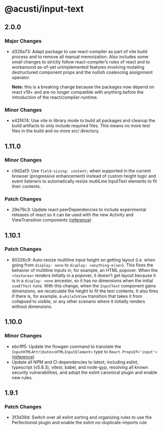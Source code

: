 # @acusti/input-text

## 2.0.0

### Major Changes

- d328a73: Adapt package to use react-compiler as part of vite build
  process and to remove all manual memoization. Also includes some small
  changes to strictly follow react-compiler’s rules of react and to
  workaround as-of-yet unimplemented features involving mutating
  destructured component props and the nullish coalescing assignment
  operator.

    **Note:** this is a breaking change because the packages now depend on
    react v19+ and are no longer compatible with anything before the
    introduction of the react/compiler-runtime.

### Minor Changes

- e42f474: Use vite in library mode to build all packages and cleanup the
  build artifacts to only include required files. This means no more test
  files in the build and no more src/ directory.

## 1.11.0

### Minor Changes

- c9d2af3: Use `field-sizing: content;` when supported in the current
  browser (progressive enhancement) instead of custom height logic and
  event listeners to automatically resize mutliLine InputText elements to
  fit their contents.

### Patch Changes

- 29e79c3: Update react peerDependencies to include experimental releases
  of react so it can be used with the new Activity and ViewTransition
  components
  ([reference](https://react.dev/blog/2025/04/23/react-labs-view-transitions-activity-and-more))

## 1.10.1

### Patch Changes

- 80326c9: Auto-resize multiline input height on getting layout (i.e. when
  going from `display: none` to `display: <anything-else>`). This fixes the
  behavior of multiline inputs in, for example, an HTML popover. When the
  `<textarea>` renders initially in a popover, it doesn’t get layout
  because it is in a `display: none` ancestor, so it has no dimensions when
  the initial `useEffect` runs. With this change, when the `InputText`
  component gains dimensions, we recalculate the height to fit the text
  contents. It also fires if there is, for example, a `whileInView`
  transition that takes it from collapsed to visible, or any other scenario
  where it initially renders without dimensions.

## 1.10.0

### Minor Changes

- ebcfff5: Update the flowgen command to translate the
  `InputHTMLAttributes<HTMLInputElement>` type to `React.PropsOf<'input'>`
  ([reference](https://flow-typed.github.io/flow-typed/#/env-definitions?id=jsx))
- Update all NPM and CI dependencies to latest, including eslint,
  typescript (v5.8.3), vitest, babel, and node-gyp, resolving all known
  security vulnerabilities, and adopt the eslint canonical plugin and
  enable new rules.

## 1.9.1

### Patch Changes

- 3f3d39d: Switch over all eslint sorting and organizing rules to use the
  Perfectionist plugin and enable the eslint no-duplicate-imports rule

